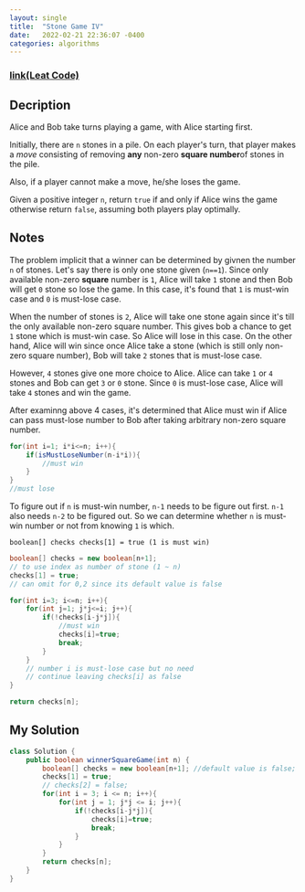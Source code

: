 ```yaml
---
layout: single
title:  "Stone Game IV"
date:   2022-02-21 22:36:07 -0400
categories: algorithms
---
```

### [link(Leat Code)](https://leetcode.com/problems/stone-game-iv/)
## Decription
Alice and Bob take turns playing a game, with Alice starting first.

Initially, there are `n` stones in a pile. On each player's turn, that player makes a *move* consisting of removing **any** non-zero **square number**of stones in the pile.

Also, if a player cannot make a move, he/she loses the game.

Given a positive integer `n`, return `true` if and only if Alice wins the game otherwise return `false`, assuming both players play optimally.

## Notes
The problem implicit that a winner can be determined by givnen the number `n` of stones. Let's say there is only one stone given (`n==1`). Since only available non-zero **square** number is `1`, Alice will take `1` stone and then Bob will get `0` stone so lose the game. In this case, it's found that `1` is must-win case and `0` is must-lose case. 

When the number of stones is `2`, Alice will take one stone again since it's till the only available non-zero square number. This gives bob a chance to get `1` stone which is must-win case. So Alice will lose in this case. On the other hand, Alice will win since once Alice take a stone (which is still only non-zero square number), Bob will take `2` stones that is must-lose case.

However, `4` stones give one more choice to Alice. Alice can take `1` or `4` stones and Bob can get `3` or `0` stone. Since `0` is must-lose case, Alice will take `4` stones and win the game.

After examinng above 4 cases, it's determined that Alice must win if Alice can pass must-lose number to Bob after taking arbitrary non-zero square number.

```java
for(int i=1; i*i<=n; i++){
    if(isMustLoseNumber(n-i*i)){
        //must win
    }
}
//must lose
```

To figure out if `n` is must-win number, `n-1` needs to be figure out first. `n-1` also needs `n-2` to be figured out. So we can determine whether `n` is must-win number or not from knowing `1` is which.

`boolean[] checks checks[1] = true (1 is must win)`

```java
boolean[] checks = new boolean[n+1];
// to use index as number of stone (1 ~ n)
checks[1] = true;
// can omit for 0,2 since its default value is false

for(int i=3; i<=n; i++){
	for(int j=1; j*j<=i; j++){
		if(!checks[i-j*j]){
			//must win
			checks[i]=true;
			break;
		}
	}
	// number i is must-lose case but no need
	// continue leaving checks[i] as false
}

return checks[n];
```
## My Solution

```java
class Solution {
    public boolean winnerSquareGame(int n) {
        boolean[] checks = new boolean[n+1]; //default value is false;
        checks[1] = true;
        // checks[2] = false;
        for(int i = 3; i <= n; i++){
            for(int j = 1; j*j <= i; j++){
                if(!checks[i-j*j]){
                    checks[i]=true;
                    break;
                }
            }
        }
        return checks[n];
    }
}
```